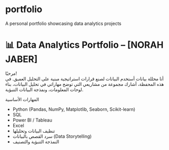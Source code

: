 # portfolio
A personal portfolio showcasing data analytics projects
# 📊 Data Analytics Portfolio – [NORAH JABER]

مرحبًا!  
أنا محللة بيانات أستخدم البيانات لصنع قرارات استراتيجية مبنية على التحليل العميق. في هذه المحفظة، أشارك مجموعة من مشاريعي التي توضح مهاراتي في تحليل البيانات، بناء لوحات المعلومات، ونمذجة البيانات التنبؤية.

 المهارات الأساسية

- Python (Pandas, NumPy, Matplotlib, Seaborn, Scikit-learn)
- SQL
- Power BI / Tableau
- Excel 
- تنظيف البيانات وتحليلها
- سرد القصص بالبيانات (Data Storytelling)
- النمذجة التنبؤية والتصنيف

